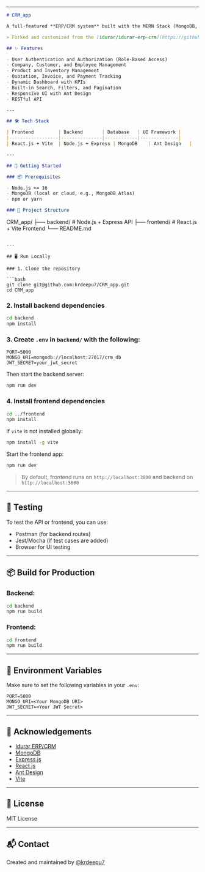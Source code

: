 
---

```markdown
# CRM_app

A full-featured **ERP/CRM system** built with the MERN Stack (MongoDB, Express.js, React.js, Node.js). This app helps businesses manage their customers, sales, and business operations efficiently.

> Forked and customized from the [idurar/idurar-erp-crm](https://github.com/idurar/idurar-erp-crm) project.

## ✨ Features

- User Authentication and Authorization (Role-Based Access)
- Company, Customer, and Employee Management
- Product and Inventory Management
- Quotation, Invoice, and Payment Tracking
- Dynamic Dashboard with KPIs
- Built-in Search, Filters, and Pagination
- Responsive UI with Ant Design
- RESTful API

---

## 🛠️ Tech Stack

| Frontend         | Backend       | Database   | UI Framework |
|------------------|---------------|------------|--------------|
| React.js + Vite  | Node.js + Express | MongoDB    | Ant Design   |

---

## 🚀 Getting Started

### 📦 Prerequisites

- Node.js >= 16
- MongoDB (local or cloud, e.g., MongoDB Atlas)
- npm or yarn

### 🔧 Project Structure

```

CRM\_app/
├── backend/      # Node.js + Express API
├── frontend/     # React.js + Vite Frontend
└── README.md

````

---

## 🖥️ Run Locally

### 1. Clone the repository

```bash
git clone git@github.com:krdeepu7/CRM_app.git
cd CRM_app
````

### 2. Install backend dependencies

```bash
cd backend
npm install
```

### 3. Create `.env` in `backend/` with the following:

```env
PORT=5000
MONGO_URI=mongodb://localhost:27017/crm_db
JWT_SECRET=your_jwt_secret
```

Then start the backend server:

```bash
npm run dev
```

### 4. Install frontend dependencies

```bash
cd ../frontend
npm install
```

If `vite` is not installed globally:

```bash
npm install -g vite
```

Start the frontend app:

```bash
npm run dev
```

> By default, frontend runs on `http://localhost:3000` and backend on `http://localhost:5000`

---

## 🧪 Testing

To test the API or frontend, you can use:

* Postman (for backend routes)
* Jest/Mocha (if test cases are added)
* Browser for UI testing

---

## 📦 Build for Production

### Backend:

```bash
cd backend
npm run build
```

### Frontend:

```bash
cd frontend
npm run build
```

---

## 📁 Environment Variables

Make sure to set the following variables in your `.env`:

```env
PORT=5000
MONGO_URI=<Your MongoDB URI>
JWT_SECRET=<Your JWT Secret>
```

---

## 🙌 Acknowledgements

* [Idurar ERP/CRM](https://github.com/idurar/idurar-erp-crm)
* [MongoDB](https://www.mongodb.com/)
* [Express.js](https://expressjs.com/)
* [React.js](https://reactjs.org/)
* [Ant Design](https://ant.design/)
* [Vite](https://vitejs.dev/)

---

## 📄 License

MIT License

---

## 📬 Contact

Created and maintained by [@krdeepu7](https://github.com/krdeepu7)


